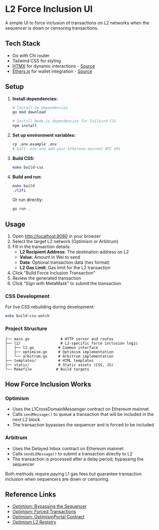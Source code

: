 # L2 Force Inclusion UI

A simple UI to force inclusion of transactions on L2 networks when the sequencer is down or censoring transactions.

## Tech Stack

- Go with Chi router
- Tailwind CSS for styling
- [HTMX](https://htmx.org) for dynamic interactions - [Source](https://unpkg.com/htmx.org@2.0.4/dist/htmx.min.js)
- [Ethers.js](https://docs.ethers.io) for wallet integration - [Source](https://cdnjs.cloudflare.com/ajax/libs/ethers/6.13.5/ethers.umd.min.js)

## Setup

1. **Install dependencies:**

   ```bash
   # Install Go dependencies
   go mod download
   
   # Install Node.js dependencies for Tailwind CSS
   npm install
   ```

2. **Set up environment variables:**

   ```bash
   cp .env.example .env
   # Edit .env and add your Ethereum mainnet RPC URL
   ```

3. **Build CSS:**

   ```bash
   make build-css
   ```

4. **Build and run:**

   ```bash
   make build
   ./l2fi
   ```

   Or run directly:

   ```bash
   go run .
   ```

## Usage

1. Open <http://localhost:8080> in your browser
2. Select the target L2 network (Optimism or Arbitrum)
3. Fill in the transaction details:
   - **L2 Recipient Address**: The destination address on L2
   - **Value**: Amount in Wei to send
   - **Data**: Optional transaction data (hex format)
   - **L2 Gas Limit**: Gas limit for the L2 transaction
4. Click "Build Force Inclusion Transaction"
5. Review the generated transaction
6. Click "Sign with MetaMask" to submit the transaction

### CSS Development

For live CSS rebuilding during development:

```bash
make build-css-watch
```

### Project Structure

```
├── main.go              # HTTP server and routes
├── l2/                  # L2-specific force inclusion logic
│   ├── l2.go           # Common interface
│   ├── optimism.go     # Optimism implementation
│   └── arbitrum.go     # Arbitrum implementation
├── templates/          # HTML templates
├── static/             # Static assets (CSS, JS)
└── Makefile           # Build targets
```

## How Force Inclusion Works

### Optimism

- Uses the L1CrossDomainMessenger contract on Ethereum mainnet
- Calls `sendMessage()` to queue a transaction that will be included in the next L2 block
- The transaction bypasses the sequencer and is forced to be included

### Arbitrum  

- Uses the Delayed Inbox contract on Ethereum mainnet
- Calls `sendL2Message()` to submit a transaction directly to L2
- The transaction is processed after a delay period, bypassing the sequencer

Both methods require paying L1 gas fees but guarantee transaction inclusion when sequencers are down or censoring.

## Reference Links

- [Optimism: Bypassing the Sequencer](https://docs.optimism.io/stack/rollup/outages#bypassing-the-sequencer)
- [Optimism: Forced Transactions](https://docs.optimism.io/stack/transactions/forced-transaction)
- [Optimism: OptimismPortal Contract](https://github.com/ethereum-optimism/optimism/blob/111f3f3a3a2881899662e53e0f1b2f845b188a38/packages/contracts-bedrock/src/L1/OptimismPortal.sol#L209)
- [Optimism L2 Registry](https://github.com/ethereum-optimism/superchain-registry/tree/main/superchain/configs)
